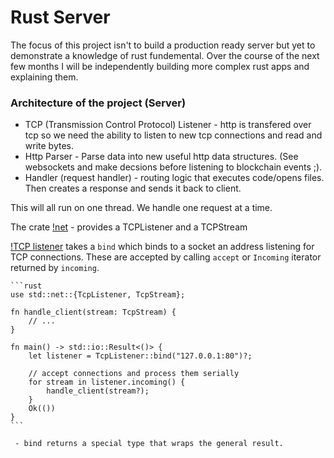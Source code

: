 # Rust Server

The focus of this project isn't to build a production ready server but yet to demonstrate a knowledge of rust fundemental. Over the course of the next few months I will be independently building more complex rust apps and explaining them.

### Architecture of the project (Server)

* TCP  (Transmission Control Protocol) Listener - http is transfered over tcp so we need the ability to listen to new tcp connections and read and write bytes.
* Http Parser - Parse data into new useful http data structures. (See websockets and make decsions before listening to blockchain events ;).
* Handler (request handler) - routing logic that executes code/opens files. Then creates a response and sends it back to client. 

This will all run on one thread. We handle one request at a time.

The crate [!net](https://doc.rust-lang.org/std/net/index.html) - provides a TCPListener and a TCPStream 

[!TCP listener](https://doc.rust-lang.org/std/net/struct.TcpListener.html) takes a `bind` which binds to a socket an address listening for TCP connections. These are accepted by calling `accept` or `Incoming` iterator returned by `incoming`.



    ```rust
    use std::net::{TcpListener, TcpStream};

    fn handle_client(stream: TcpStream) {
        // ...
    }

    fn main() -> std::io::Result<()> {
        let listener = TcpListener::bind("127.0.0.1:80")?;

        // accept connections and process them serially
        for stream in listener.incoming() {
            handle_client(stream?);
        }
        Ok(())
    }
    ```

     - bind returns a special type that wraps the general result.